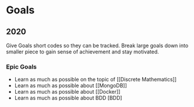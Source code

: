 # Goals
## 2020

Give Goals short codes so they can be tracked. Break large goals down into smaller piece to gain sense of achievement and stay motivated.

### Epic Goals
- Learn as much as possible on the topic of [[Discrete Mathematics]] 
- Learn as much as possible about [[MongoDB]]
- Learn as much as possible about [[Docker]]
- Learn as much as possible about BDD [BDD]

